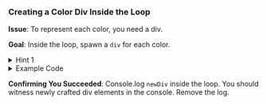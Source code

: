 ### **Creating a Color Div Inside the Loop**

**Issue**: To represent each color, you need a div.

**Goal**: Inside the loop, spawn a `div` for each color.

<details>
<summary>Hint 1</summary>

Use `document.createElement()`.

</details>

<details>
<summary>Example Code</summary>

Ensure your code is within the loop context.

```javascript
for (let counter = 0; counter < colorList.length; counter++) {
  let newDiv = document.createElement("div");
  // Your following code
}
```

</details>

**Confirming You Succeeded**: Console.log `newDiv` inside the loop. You should witness newly crafted div elements in the console. Remove the log.
